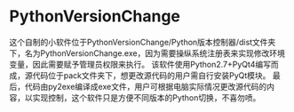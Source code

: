 # PythonVersionChange
这个自制的小软件位于PythonVersionChange/Python版本控制器/dist文件夹下，名为PythonVersionChange.exe，因为需要操纵系统注册表来实现修改环境变量，因此需要赋予管理员权限来执行。
该软件使用Python2.7+PyQt4编写而成，源代码位于pack文件夹下，想更改源代码的用户需自行安装PyQt模块。
最后，代码由py2exe编译成exe文件，用户可根据电脑实际情况更改源代码的内容，以实现控制，这个软件只是方便不同版本的Python切换，不喜勿喷。
